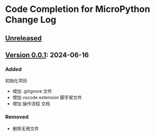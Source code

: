 # Code Completion for MicroPython Change Log

## [Unreleased]

## [Version 0.0.1]: 2024-06-16

### Added

初始化项目

* 增加 .gitignore 文件
* 增加 vscode extension 脚手架文件
* 增加 操作流程 文档

### Removed

* 删除无用文件

[unreleased]: https://gitee.com/walkline/code-completion-for-micropython/compare/v0.0.1...HEAD
[Version 0.0.1]: https://gitee.com/walkline/code-completion-for-micropython/releases/tag/v0.0.1